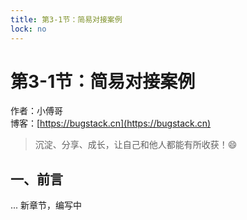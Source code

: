 ```yaml
---
title: 第3-1节：简易对接案例
lock: no
---
```


# 第3-1节：简易对接案例

作者：小傅哥
<br/>博客：[https://bugstack.cn](https://bugstack.cn)

> 沉淀、分享、成长，让自己和他人都能有所收获！😄

## 一、前言

... 新章节，编写中